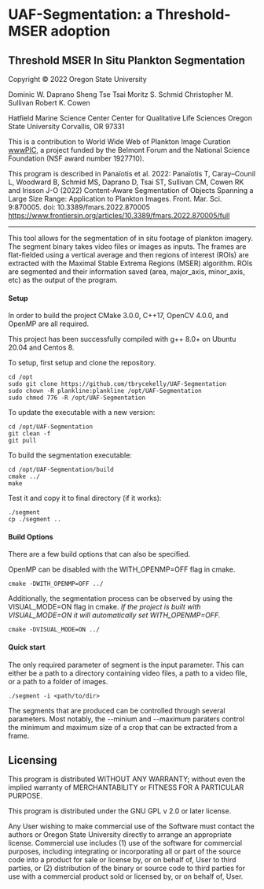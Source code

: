 # UAF-Segmentation: a Threshold-MSER adoption



## Threshold MSER In Situ Plankton Segmentation

Copyright © 2022 Oregon State University

Dominic W. Daprano
Sheng Tse Tsai
Moritz S. Schmid
Christopher M. Sullivan
Robert K. Cowen

Hatfield Marine Science Center
Center for Qualitative Life Sciences
Oregon State University
Corvallis, OR 97331

This is a contribution to World Wide Web of Plankton Image Curation [wwwPIC](https://sites.google.com/view/wwwpic/home), a project funded by the Belmont Forum and the National Science Foundation (NSF award number 1927710). 

This program is described in Panaïotis et al. 2022:
Panaïotis T, Caray–Counil L, Woodward B, Schmid MS, Daprano D, Tsai ST, Sullivan CM, Cowen RK and Irisson J-O (2022) 
Content-Aware Segmentation of Objects Spanning a Large Size Range: Application to Plankton Images. Front. Mar. Sci. 9:870005. doi: 10.3389/fmars.2022.870005 
https://www.frontiersin.org/articles/10.3389/fmars.2022.870005/full


------

This tool allows for the segmentation of in situ footage of plankton imagery. The 
segment binary takes video files or images as inputs. The frames are flat-fielded 
using a vertical average and then regions of interest (ROIs) are extracted with 
the Maximal Stable Extrema Regions (MSER) algorithm. ROIs are segmented and their 
information saved (area, major_axis, minor_axis, etc) as the output of the program.

#### Setup

In order to build the project CMake 3.0.0, C++17, OpenCV 4.0.0, and OpenMP are all required.

This project has been successfully compiled with g++ 8.0+ on Ubuntu 20.04 and Centos 8.

To setup, first setup and clone the repository.

    cd /opt
    sudo git clone https://github.com/tbrycekelly/UAF-Segmentation
    sudo chown -R plankline:plankline /opt/UAF-Segmentation
    sudo chmod 776 -R /opt/UAF-Segmentation

To update the executable with a new version:

    cd /opt/UAF-Segmentation
    git clean -f
    git pull

To build the segmentation executable:

    cd /opt/UAF-Segmentation/build
    cmake ../
    make

Test it and copy it to final directory (if it works):

    ./segment
    cp ./segment ..



####  Build Options

There are a few build options that can also be specified.  

OpenMP can be disabled with the WITH_OPENMP=OFF flag in cmake.

    cmake -DWITH_OPENMP=OFF ../


Additionally, the segmentation process can be observed by using the VISUAL_MODE=ON flag in cmake.
*If the project is built with VISUAL_MODE=ON it will automatically set WITH_OPENMP=OFF.*

    cmake -DVISUAL_MODE=ON ../

#### Quick start

The only required parameter of segment is the input parameter. This can either be a path to a 
directory containing video files, a path to a video file, or a path to a folder of images.

    ./segment -i <path/to/dir>


The segments that are produced can be controlled through several parameters. Most
notably, the --minium and --maximum paraters control the minimum and 
maximum size of a crop that can be extracted from a frame.


## Licensing

This program is distributed WITHOUT ANY WARRANTY; without even the implied warranty of MERCHANTABILITY or FITNESS FOR A PARTICULAR PURPOSE.

This program is distributed under the GNU GPL v 2.0 or later license.

Any User wishing to make commercial use of the Software must contact the authors or Oregon State University directly to arrange an appropriate license. Commercial use includes (1) use of the software for commercial purposes, including integrating or incorporating all or part of the source code into a product for sale or license by, or on behalf of, User to third parties, or (2) distribution of the binary or source code to third parties for use with a commercial product sold or licensed by, or on behalf of, User.